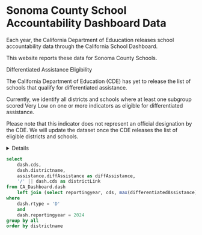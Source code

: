 
# Sonoma County School Accountability Dashboard Data

Each year, the California Department of Eduucation releases school accountability data through the California School Dashboard.

This website reports these data for Sonoma County Schools.

<Alert status=warning>
Differentiated Assistance Eligibility

The California Department of Education (CDE) has yet to release the list of schools that qualify for differentiated assistance.

Currently, we identify all districts and schools where at least one subgroup scored Very Low on one or more indicators as eligible for differentiated assistance.

Please note that this indicator does not represent an official designation by the CDE. We will update the dataset once the CDE releases the list of eligible districts and schools.
</Alert>

<Details title='More on Differentiated Assistance'>

Differentiated assistance is a targeted support program provided by the California Department of Education (CDE) to help school districts, county offices of education (COEs), and charter schools improve student outcomes. It is part of California's System of Support, which is a comprehensive approach to school improvement.

## Key points about differentiated assistance:

- Eligibility: Districts, COEs, and charter schools are eligible for differentiated assistance if they meet certain criteria, such as low performance on state or local indicators in multiple priority areas.
- Purpose: The goal of differentiated assistance is to help schools identify and address the root causes of low student performance and to build their capacity to improve student outcomes.
- Support: The CDE provides a variety of support services to eligible schools, including:
    - Technical assistance and training
    - Coaching and mentoring
    - Data analysis and reporting
    - Resource and toolkits
- LCAP Integration: Differentiated assistance is integrated into the Local Control Accountability Plan (LCAP) process, which is a comprehensive planning and accountability framework for California schools.

## How differentiated assistance works:

- Identification: The CDE identifies eligible schools based on their performance on state and local indicators.
- Needs Assessment: The CDE conducts a needs assessment to determine the specific needs of each eligible school.
- Development of a Support Plan: The CDE and the eligible school develop a customized support plan to address the school's needs.
- Implementation of Support: The CDE provides support services to the eligible school, working collaboratively with school leaders and staff.
- Monitoring and Evaluation: The CDE monitors the progress of the eligible school and evaluates the effectiveness of the support services.

By providing targeted support and resources, differentiated assistance aims to help schools improve student outcomes and close achievement gaps.

[CDE website](https://www.cde.ca.gov/ta/ac/cm/leaproposedcrit.asp)

</Details>



```sql sonoma
select
    dash.cds, 
    dash.districtname,
    assistance.diffAssistance as diffAssistance,
    '/' || dash.cds as districtLink
from CA_Dashboard.dash
    left join (select reportingyear, cds, max(differentiatedAssistance) as diffAssistance from CA_Dashboard.assistance group by all) as assistance on dash.cds = assistance.cds and dash.reportingyear = assistance.reportingyear
where
    dash.rtype = 'D'
    and
    dash.reportingyear = 2024
group by all
order by districtname
```

<DataTable data={sonoma} search=true rows=all link=districtLink>
    <Column id=districtname title="District Name"/>
    <Column id=diffAssistance title="Differentiated Assistance"/>
    <Column id=districtLink title="District Page" contentType=link linkLabel="Details →" align=center/>
</DataTable>
